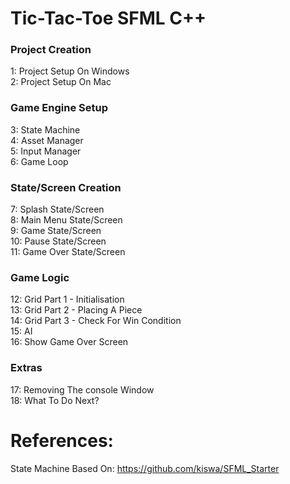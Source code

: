 # Tic-Tac-Toe SFML C++

<h3>Project Creation</h3>
1: Project Setup On Windows<br />
2: Project Setup On Mac<br />

<h3>Game Engine Setup</h3>
3: State Machine<br />
4: Asset Manager<br />
5: Input Manager<br />
6: Game Loop <br />

<h3>State/Screen Creation</h3>
7: Splash State/Screen<br />
8: Main Menu State/Screen<br />
9: Game State/Screen<br />
10: Pause State/Screen<br />
11: Game Over State/Screen<br />

<h3>Game Logic</h3>
12: Grid Part 1 - Initialisation<br />
13: Grid Part 2 - Placing A Piece<br />
14: Grid Part 3 - Check For Win Condition<br />
15: AI<br />
16: Show Game Over Screen <br />

<h3>Extras</h3>
17: Removing The console Window<br />
18: What To Do Next?<br />

# References:
State Machine Based On: <a href="https://github.com/kiswa/SFML_Starter">https://github.com/kiswa/SFML_Starter</a>
